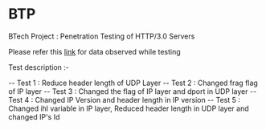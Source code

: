 # BTP
BTech Project : Penetration Testing of HTTP/3.0 Servers

Please refer this [link](https://docs.google.com/spreadsheets/d/1ZE054cPGCeKJPBYxYVIoUHg8xfsUcd1ONLdCBlewVqs/edit?usp=sharing) for data observed while testing 

Test description :-

-- Test 1 : Reduce header length of UDP Layer
-- Test 2 : Changed frag flag of IP layer
-- Test 3 : Changed the flag of IP layer and dport in UDP layer
-- Test 4 : Changed IP Version and header length in IP version
-- Test 5 : Changed ihl variable in IP layer, Reduced header length in UDP layer and changed IP's Id
